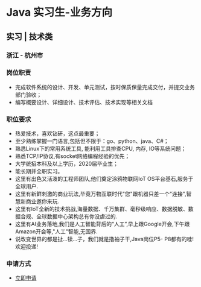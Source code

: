 
# Java 实习生-业务方向
## 实习  |  技术类
### 浙江 - 杭州市

### 岗位职责
- 完成软件系统的设计、开发、单元测试，按时保质保量完成交付，并提交业务部门验收；
- 编写概要设计、详细设计、技术评估、技术实现等相关文档
### 职位要求
- 热爱技术，喜欢钻研，这点最重要；
- 至少熟练掌握一门语言,包括但不限于：go、python、java、C#；
- 熟悉Linux下的常用系统工具, 能利用工具排查CPU, 内存, IO等系统问题；
- 熟悉TCP/IP协议,有socket网络编程经验的优先；
- 大学统招本科及以上学历，2020届毕业生；
- 能长期并全职实习。
- 这里有出色又活泼的工程师团队,他们奠定涂鸦物联网IoT OS平台基石,服务于全球用户.
- 这里有新鲜刺激的商业玩法,毕竟万物互联时代"您"跟机器只差一个"连接",智慧新商业邀你来玩.
- 这里有IoT全新的技术挑战,海量数据、千万集群、毫秒级响应、数据脱敏、数据合规、全球数据中心架构总有你没虐过的.
- 这里有AI业务落地,我们是人工智能背后的“人工”,早上跟Google开会,下午跟Amazon开会等,"人工"智能,无国界.
- 说改变世界的都是扯...犊...子，我们就是撸袖子干,Java岗位P5- P8都有的哇!欢迎投递!
### 申请方式
- <a href="mailto:hr@tuya.com?subject=求职简历-Java 实习生-业务方向-来自GitHub">立即申请</a>